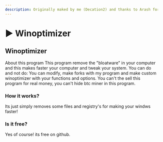```yaml
---
description: Originally maked by me (Decation2) and thanks to Arash for patching bugs!
---
```


# ▶ Winoptimizer

## Winoptimizer

About this program This program remove the "bloatware" in your computer and this makes faster your computer and tweak your system. You can do and not do: You can modify, make forks with my program and make custom winoptimizer with your functions and options. You can't the sell this program for real money, you can't hide btc miner in this program.

### How it works?

Its just simply removes some files and registry's for making your windws faster!

### Is it free?

Yes of course! its free on github.
